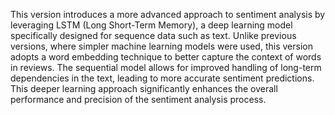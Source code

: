 This version introduces a more advanced approach to sentiment analysis by leveraging LSTM (Long Short-Term Memory), a deep learning model specifically designed for sequence data such as text. Unlike previous versions, where simpler machine learning models were used, this version adopts a word embedding technique to better capture the context of words in reviews. The sequential model allows for improved handling of long-term dependencies in the text, leading to more accurate sentiment predictions. This deeper learning approach significantly enhances the overall performance and precision of the sentiment analysis process.
